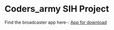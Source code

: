 # Coders_army SIH Project

Find the broadcaster app here-: <a href="https://drive.google.com/file/d/1KI9UVW_6rLYnu888F7eoemn0CzLE-4wh/view?usp=sharing">
 App for download </a>

